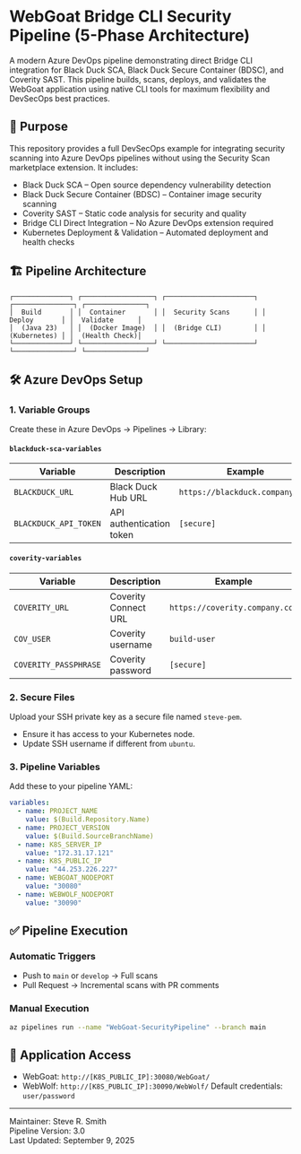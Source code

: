 # WebGoat Bridge CLI Security Pipeline (5-Phase Architecture)

A modern Azure DevOps pipeline demonstrating direct Bridge CLI integration for Black Duck SCA, Black Duck Secure Container (BDSC), and Coverity SAST. This pipeline builds, scans, deploys, and validates the WebGoat application using native CLI tools for maximum flexibility and DevSecOps best practices.

## 🎯 Purpose
This repository provides a full DevSecOps example for integrating security scanning into Azure DevOps pipelines without using the Security Scan marketplace extension. It includes:
- Black Duck SCA – Open source dependency vulnerability detection
- Black Duck Secure Container (BDSC) – Container image security scanning
- Coverity SAST – Static code analysis for security and quality
- Bridge CLI Direct Integration – No Azure DevOps extension required
- Kubernetes Deployment & Validation – Automated deployment and health checks

## 🏗 Pipeline Architecture
```
┌──────────────┐ ┌──────────────────┐ ┌──────────────────────┐ ┌───────────────┐ ┌───────────────┐
│  Build       │ │  Container       │ │  Security Scans      │ │  Deploy       │ │  Validate      │
│  (Java 23)   │ │  (Docker Image)  │ │  (Bridge CLI)        │ │  (Kubernetes) │ │  (Health Check)│
└──────────────┘ └──────────────────┘ └──────────────────────┘ └───────────────┘ └───────────────┘
```

## 🛠 Azure DevOps Setup
### 1. Variable Groups
Create these in Azure DevOps → Pipelines → Library:

#### `blackduck-sca-variables`
| Variable              | Description              | Example                          |
|----------------------|--------------------------|----------------------------------|
| `BLACKDUCK_URL`      | Black Duck Hub URL       | `https://blackduck.company.com`  |
| `BLACKDUCK_API_TOKEN`| API authentication token | `[secure]`                        |

#### `coverity-variables`
| Variable              | Description              | Example                          |
|----------------------|--------------------------|----------------------------------|
| `COVERITY_URL`       | Coverity Connect URL     | `https://coverity.company.com`   |
| `COV_USER`           | Coverity username        | `build-user`                     |
| `COVERITY_PASSPHRASE`| Coverity password        | `[secure]`                        |

### 2. Secure Files
Upload your SSH private key as a secure file named `steve-pem`.
- Ensure it has access to your Kubernetes node.
- Update SSH username if different from `ubuntu`.

### 3. Pipeline Variables
Add these to your pipeline YAML:
```yaml
variables:
  - name: PROJECT_NAME
    value: $(Build.Repository.Name)
  - name: PROJECT_VERSION
    value: $(Build.SourceBranchName)
  - name: K8S_SERVER_IP
    value: "172.31.17.121"
  - name: K8S_PUBLIC_IP
    value: "44.253.226.227"
  - name: WEBGOAT_NODEPORT
    value: "30080"
  - name: WEBWOLF_NODEPORT
    value: "30090"
```

## ✅ Pipeline Execution
### Automatic Triggers
- Push to `main` or `develop` → Full scans
- Pull Request → Incremental scans with PR comments

### Manual Execution
```bash
az pipelines run --name "WebGoat-SecurityPipeline" --branch main
```

## 🔗 Application Access
- WebGoat: `http://[K8S_PUBLIC_IP]:30080/WebGoat/`
- WebWolf: `http://[K8S_PUBLIC_IP]:30090/WebWolf/`
Default credentials: `user/password`

---
Maintainer: Steve R. Smith  
Pipeline Version: 3.0  
Last Updated: September 9, 2025
